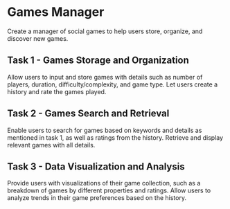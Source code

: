 # Games Manager
Create a manager of social games to help users store, organize, and discover new games.

## Task 1 - Games Storage and Organization
Allow users to input and store games with details such as number of players, duration, difficulty/complexity, and game type. Let users create a history and rate the games played.

## Task 2 - Games Search and Retrieval
Enable users to search for games based on keywords and details as mentioned in task 1, as well as ratings from the history. Retrieve and display relevant games with all details.

## Task 3 - Data Visualization and Analysis
Provide users with visualizations of their game collection, such as a breakdown of games by different properties and ratings. Allow users to analyze trends in their game preferences based on the history.